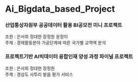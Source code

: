# Ai_Bigdata_based_Project
### 산업통상자원부 공공데이터 활용 BI공모전 미니 프로젝트  
조원 : 은서희 정대현 장정원 윤정이  
주제 : 경제활동분야 가공단계에 따른 국가별 교역액 분석

### 프로젝트기반 AI빅데이터 융합인재 양성 과정 파이널 프로젝트  
조원 : 은서희 정대현 장정원  
주제 : 경상도 사투리 발음 평가 서비스  
